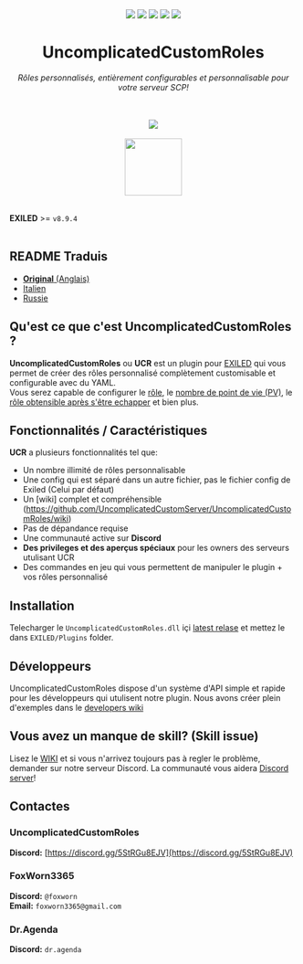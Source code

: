 <div align="center"><a href="https://github.com/UncomplicatedCustomServer/UncomplicatedCustomRoles/releases/latest"><img src="https://img.shields.io/github/v/release/UncomplicatedCustomServer/UncomplicatedCustomRoles"></a> <a href="https://github.com/UncomplicatedCustomServer/UncomplicatedCustomRoles/releases/latest"><img src="https://img.shields.io/github/downloads/UncomplicatedCustomServer/UncomplicatedCustomRoles/total"></a> <a href="https://github.com/UncomplicatedCustomServer/UncomplicatedCustomRoles/pulls"><img src="https://img.shields.io/github/issues-pr/UncomplicatedCustomServer/UncomplicatedCustomRoles"></a> <a href="https://github.com/UncomplicatedCustomServer/UncomplicatedCustomRoles/pulls"><img src="https://img.shields.io/github/issues-pr-closed/UncomplicatedCustomServer/UncomplicatedCustomRoles"></a> <img src="https://img.shields.io/badge/Verified_Exiled_Plugin-ss">

  <h1>UncomplicatedCustomRoles</h1>
  <i>Rôles personnalisés, entièrement configurables et personnalisable pour votre serveur SCP!</i>

  <br><br>
    <img src="https://ucs.fcosma.it/api/v2/ucr/graph/black">
  <br><br>
    <a href='https://discord.gg/5StRGu8EJV'><img src='https://www.allkpop.com/upload/2021/01/content/262046/1611711962-discord-button.png' height="100"></a>
  <br><br>
</div>

**EXILED** >= `v8.9.4`
<br><br>

## README Traduis
- [**Original** (Anglais)](https://github.com/UncomplicatedCustomServer/UncomplicatedCustomRoles/blob/main/README.md)
- [Italien](https://github.com/UncomplicatedCustomServer/UncomplicatedCustomRoles/blob/main/Localization/README-IT.md)
- [Russie](https://github.com/UncomplicatedCustomServer/UncomplicatedCustomRoles/blob/main/Localization/README-RU.md)

## Qu'est ce que c'est UncomplicatedCustomRoles ?
**UncomplicatedCustomRoles** ou **UCR** est un plugin pour [EXILED](https://github.com/Exiled-Team/EXILED) qui vous permet de créer des rôles personnalisé complètement customisable et configurable avec du YAML.\
Vous serez capable de configurer le <ins>rôle</ins>, le <ins>nombre de point de vie (PV)</ins>, le <ins>rôle obtensible après s'être echapper</ins> et bien plus. 

## Fonctionnalités / Caractéristiques
**UCR** a plusieurs fonctionnalités tel que:
- Un nombre illimité de rôles personnalisable
- Une config qui est séparé dans un autre fichier, pas le fichier config de Exiled (Celui par défaut)
- Un [wiki] complet et compréhensible (https://github.com/UncomplicatedCustomServer/UncomplicatedCustomRoles/wiki)
- Pas de dépandance requise
- Une communauté active sur **Discord**
- __Des privileges et des aperçus spéciaux__ pour les owners des serveurs utulisant UCR
- Des commandes en jeu qui vous permettent de manipuler le plugin + vos rôles personnalisé
## Installation
Telecharger le `UncomplicatedCustomRoles.dll` içi [latest relase](https://github.com/UncomplicatedCustomServer/UncomplicatedCustomRoles/releases/latest) et mettez le dans `EXILED/Plugins` folder.

## Développeurs
UncomplicatedCustomRoles dispose d'un système d'API simple et rapide pour les développeurs qui utulisent notre plugin.
Nous avons créer plein d'exemples dans le [developers wiki](https://github.com/UncomplicatedCustomServer/UncomplicatedCustomRoles/wiki/Developers-World)

## Vous avez un manque de skill? (Skill issue)
Lisez le [WIKI](https://github.com/UncomplicatedCustomServer/UncomplicatedCustomRoles/wiki) et si vous n'arrivez toujours pas à regler le problème, demander sur notre serveur Discord. La communauté vous aidera [Discord server](https://discord.gg/5StRGu8EJV)!

## Contactes
### UncomplicatedCustomRoles
  **Discord:** [https://discord.gg/5StRGu8EJV](https://discord.gg/5StRGu8EJV)

### FoxWorn3365
  **Discord:** `@foxworn`\
  **Email:** `foxworn3365@gmail.com`
### Dr.Agenda
  **Discord:** `dr.agenda`
